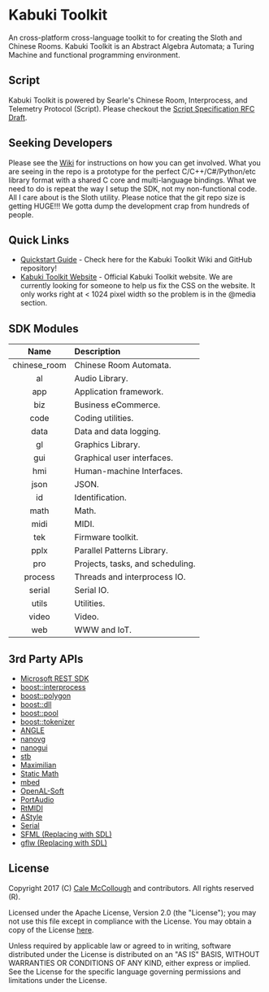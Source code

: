 # Kabuki Toolkit
An cross-platform cross-language toolkit to for creating the Sloth and
Chinese Rooms. Kabuki Toolkit is an Abstract Algebra Automata; a Turing 
Machine and functional programming environment.

## Script
Kabuki Toolkit is powered by Searle's Chinese Room, Interprocess, and Telemetry 
Protocol (Script). Please checkout the [Script Specification RFC Draft](https://github.com/kabuki-project/kabuki-toolkit/wiki/Script-Specification-RFC).

## Seeking Developers
Please see the [Wiki](https://github.com/kabuki-toolkit/kabuki_toolkit/wiki) 
for instructions on how you can get involved. What you are seeing in the repo 
is a  prototype for the perfect C/C++/C#/Python/etc library format with a 
shared C core and multi-language bindings. What we need to do is repeat the 
way I setup the SDK, not my non-functional code. All I care about is the 
Sloth utility. Please notice that the git repo size is getting HUGE!!! We 
gotta dump the development crap from hundreds of people.

## Quick Links
* [Quickstart Guide](https://github.com/Kabuki-Toolkit/Kabuki_Toolkit/wiki/Quickstart-Guide.md) -
    Check here for the Kabuki Toolkit Wiki and GitHub repository!
* [Kabuki Toolkit Website](https://kabuki-toolkit.github.io/) - Official Kabuki Toolkit website. We are currently looking for someone to help us fix the CSS on the website. It only works right at < 1024 pixel width so the problem is in the @media section.

## SDK Modules
| Name         | Description  |
|:------------:|:-------------|
| chinese_room | Chinese Room Automata.|
| al           | Audio Library.|
| app          | Application framework.|
| biz          | Business eCommerce.|
| code         | Coding utilities.|
| data         | Data and data logging.|
| gl           | Graphics Library.|
| gui          | Graphical user interfaces.|
| hmi          | Human-machine Interfaces.|
| json         | JSON.|
| id           | Identification.|
| math         | Math.|
| midi         | MIDI.|
| tek          | Firmware toolkit.|
| pplx         | Parallel Patterns Library.|
| pro          | Projects, tasks, and scheduling.|
| process      | Threads and interprocess IO.|
| serial       | Serial IO.|
| utils        | Utilities.|
| video        | Video.|
| web          | WWW and IoT.|

## 3rd Party APIs
* [Microsoft REST SDK](https://github.com/Microsoft/cpprestsdk)
* [boost::interprocess](http://www.boost.org/)
* [boost::polygon](http://www.boost.org/)
* [boost::dll](http://www.boost.org/)
* [boost::pool](http://www.boost.org/)
* [boost::tokenizer](http://www.boost.org/)
* [ANGLE](https://github.com/google/angle)
* [nanovg](https://github.com/memononen/nanovg)
* [nanogui](https://github.com/wjakob/nanogui)
* [stb](https://github.com/nothings/stb)
* [Maximilian](https://github.com/micknoise/Maximilian)
* [Static Math](https://github.com/Morwenn/static_math)
* [mbed](https://www.mbed.com/en/)
* [OpenAL-Soft](https://github.com/kcat/openal-soft)
* [PortAudio](http://www.portaudio.com/)
* [RtMIDI](https://github.com/thestk/rtmidi)
* [AStyle](http://astyle.sourceforge.net/)
* [Serial](https://github.com/wjwwood/serial)
* [SFML (Replacing with SDL)](https://www.sfml-dev.org/)
* [gflw (Replacing with SDL)](http://www.glfw.org/)

## License
Copyright 2017 (C) [Cale McCollough](mailto:calemccollough@gmail.com) and contributors. All rights reserved (R).

Licensed under the Apache License, Version 2.0 (the "License"); you may not use this file except in compliance with the License. You may obtain a copy of the License [here](http://www.apache.org/licenses/LICENSE-2.0).

Unless required by applicable law or agreed to in writing, software distributed under the License is distributed on an "AS IS" BASIS, WITHOUT WARRANTIES OR CONDITIONS OF ANY KIND, either express or implied. See the License for the specific language governing permissions and limitations under the License.
